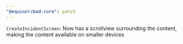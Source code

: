 ```yaml
---
"@equinor/mad-core": patch
---
```


`CreateIncidentScreen`: Now has a scrollview surrounding the content, making the content available
on smaller devices

